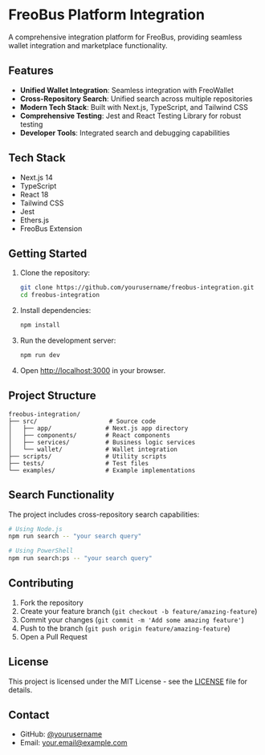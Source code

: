 # FreoBus Platform Integration

A comprehensive integration platform for FreoBus, providing seamless wallet integration and marketplace functionality.

## Features

- **Unified Wallet Integration**: Seamless integration with FreoWallet
- **Cross-Repository Search**: Unified search across multiple repositories
- **Modern Tech Stack**: Built with Next.js, TypeScript, and Tailwind CSS
- **Comprehensive Testing**: Jest and React Testing Library for robust testing
- **Developer Tools**: Integrated search and debugging capabilities

## Tech Stack

- Next.js 14
- TypeScript
- React 18
- Tailwind CSS
- Jest
- Ethers.js
- FreoBus Extension

## Getting Started

1. Clone the repository:
   ```bash
   git clone https://github.com/yourusername/freobus-integration.git
   cd freobus-integration
   ```

2. Install dependencies:
   ```bash
   npm install
   ```

3. Run the development server:
   ```bash
   npm run dev
   ```

4. Open [http://localhost:3000](http://localhost:3000) in your browser.

## Project Structure

```
freobus-integration/
├── src/                    # Source code
│   ├── app/               # Next.js app directory
│   ├── components/        # React components
│   ├── services/          # Business logic services
│   └── wallet/            # Wallet integration
├── scripts/               # Utility scripts
├── tests/                 # Test files
└── examples/              # Example implementations
```

## Search Functionality

The project includes cross-repository search capabilities:

```bash
# Using Node.js
npm run search -- "your search query"

# Using PowerShell
npm run search:ps -- "your search query"
```

## Contributing

1. Fork the repository
2. Create your feature branch (`git checkout -b feature/amazing-feature`)
3. Commit your changes (`git commit -m 'Add some amazing feature'`)
4. Push to the branch (`git push origin feature/amazing-feature`)
5. Open a Pull Request

## License

This project is licensed under the MIT License - see the [LICENSE](LICENSE) file for details.

## Contact

- GitHub: [@yourusername](https://github.com/yourusername)
- Email: your.email@example.com 